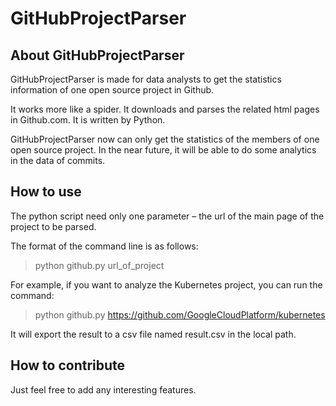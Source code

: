 GitHubProjectParser
===================================


About GitHubProjectParser
--------------

GitHubProjectParser is made for data analysts to get the statistics information of one open source project in Github.

It works more like a spider. It downloads and parses the related html pages in Github.com. It is written by Python. 

GitHubProjectParser now can only get the statistics of the members of one open source project. In the near future, it will be able to do some analytics in the data of commits.

How to use
--------------

The python script need only one parameter – the url of the main page of the project to be parsed.

The format of the command line is as follows:
>python github.py url_of_project

For example, if you want to analyze the Kubernetes project, you can run the command:
>python github.py https://github.com/GoogleCloudPlatform/kubernetes

It will export the result to a csv file named result.csv in the local path.

How to contribute
--------------

Just feel free to add any interesting features.
